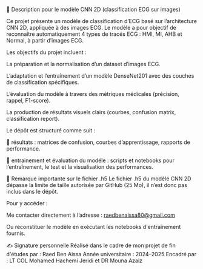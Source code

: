 📝 Description pour le modèle CNN 2D (classification ECG sur images)

Ce projet présente un modèle de classification d’ECG basé sur l’architecture CNN 2D, appliquée à des images ECG. Le modèle a pour objectif de reconnaître automatiquement 4 types de tracés ECG : HMI, MI, AHB et Normal, à partir d’images ECG.

Les objectifs du projet incluent :

La préparation et la normalisation d’un dataset d’images ECG.

L’adaptation et l’entraînement d’un modèle DenseNet201 avec des couches de classification spécifiques.

L’évaluation du modèle à travers des métriques médicales (précision, rappel, F1-score).

La production de résultats visuels clairs (courbes, confusion matrix, classification report).

Le dépôt est structuré comme suit :

📁 résultats : matrices de confusion, courbes d’apprentissage, rapports de performance.


📁 entrainement et évaluation du modéle : scripts et notebooks pour l’entraînement, le test et la visualisation des performances.

📌 Remarque importante sur le fichier .h5
Le fichier .h5 du modèle CNN 2D dépasse la limite de taille autorisée par GitHub (25 Mo), il n’est donc pas inclus dans le dépôt.

Pour y accéder :

Me contacter directement à l’adresse : raedbenaissa80@gmail.com

Ou reconstituer le modèle en exécutant les notebooks d'entraînement fournis.

✍️ Signature personnelle
Réalisé dans le cadre de mon projet de fin d'études par :
Raed Ben Aissa
Année universitaire : 2024–2025
Encadré par : LT COL Mohamed Hachemi Jeridi et DR Mouna Azaiz
